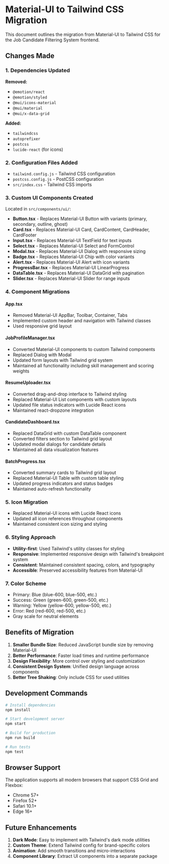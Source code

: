 # Material-UI to Tailwind CSS Migration

This document outlines the migration from Material-UI to Tailwind CSS for the Job Candidate Filtering System frontend.

## Changes Made

### 1. Dependencies Updated

**Removed:**
- `@emotion/react`
- `@emotion/styled`
- `@mui/icons-material`
- `@mui/material`
- `@mui/x-data-grid`

**Added:**
- `tailwindcss`
- `autoprefixer`
- `postcss`
- `lucide-react` (for icons)

### 2. Configuration Files Added

- `tailwind.config.js` - Tailwind CSS configuration
- `postcss.config.js` - PostCSS configuration
- `src/index.css` - Tailwind CSS imports

### 3. Custom UI Components Created

Located in `src/components/ui/`:

- **Button.tsx** - Replaces Material-UI Button with variants (primary, secondary, outline, ghost)
- **Card.tsx** - Replaces Material-UI Card, CardContent, CardHeader, CardFooter
- **Input.tsx** - Replaces Material-UI TextField for text inputs
- **Select.tsx** - Replaces Material-UI Select and FormControl
- **Modal.tsx** - Replaces Material-UI Dialog with responsive sizing
- **Badge.tsx** - Replaces Material-UI Chip with color variants
- **Alert.tsx** - Replaces Material-UI Alert with icon variants
- **ProgressBar.tsx** - Replaces Material-UI LinearProgress
- **DataTable.tsx** - Replaces Material-UI DataGrid with pagination
- **Slider.tsx** - Replaces Material-UI Slider for range inputs

### 4. Component Migrations

#### App.tsx
- Removed Material-UI AppBar, Toolbar, Container, Tabs
- Implemented custom header and navigation with Tailwind classes
- Used responsive grid layout

#### JobProfileManager.tsx
- Converted Material-UI components to custom Tailwind components
- Replaced Dialog with Modal
- Updated form layouts with Tailwind grid system
- Maintained all functionality including skill management and scoring weights

#### ResumeUploader.tsx
- Converted drag-and-drop interface to Tailwind styling
- Replaced Material-UI List components with custom layouts
- Updated file status indicators with Lucide React icons
- Maintained react-dropzone integration

#### CandidateDashboard.tsx
- Replaced DataGrid with custom DataTable component
- Converted filters section to Tailwind grid layout
- Updated modal dialogs for candidate details
- Maintained all data visualization features

#### BatchProgress.tsx
- Converted summary cards to Tailwind grid layout
- Replaced Material-UI Table with custom table styling
- Updated progress indicators and status badges
- Maintained auto-refresh functionality

### 5. Icon Migration

- Replaced Material-UI icons with Lucide React icons
- Updated all icon references throughout components
- Maintained consistent icon sizing and styling

### 6. Styling Approach

- **Utility-first**: Used Tailwind's utility classes for styling
- **Responsive**: Implemented responsive design with Tailwind's breakpoint system
- **Consistent**: Maintained consistent spacing, colors, and typography
- **Accessible**: Preserved accessibility features from Material-UI

### 7. Color Scheme

- Primary: Blue (blue-600, blue-500, etc.)
- Success: Green (green-600, green-500, etc.)
- Warning: Yellow (yellow-600, yellow-500, etc.)
- Error: Red (red-600, red-500, etc.)
- Gray scale for neutral elements

## Benefits of Migration

1. **Smaller Bundle Size**: Reduced JavaScript bundle size by removing Material-UI
2. **Better Performance**: Faster load times and runtime performance
3. **Design Flexibility**: More control over styling and customization
4. **Consistent Design System**: Unified design language across components
5. **Better Tree Shaking**: Only include CSS for used utilities

## Development Commands

```bash
# Install dependencies
npm install

# Start development server
npm start

# Build for production
npm run build

# Run tests
npm test
```

## Browser Support

The application supports all modern browsers that support CSS Grid and Flexbox:
- Chrome 57+
- Firefox 52+
- Safari 10.1+
- Edge 16+

## Future Enhancements

1. **Dark Mode**: Easy to implement with Tailwind's dark mode utilities
2. **Custom Theme**: Extend Tailwind config for brand-specific colors
3. **Animation**: Add smooth transitions and micro-interactions
4. **Component Library**: Extract UI components into a separate package